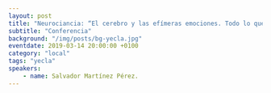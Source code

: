 ```yaml
---
layout: post
title: "Neurociancia: “El cerebro y las efímeras emociones. Todo lo que sube baja”"
subtitle: "Conferencia"
background: "/img/posts/bg-yecla.jpg"
eventdate: 2019-03-14 20:00:00 +0100
category: "local"
tags: "yecla"
speakers:
    - name: Salvador Martínez Pérez.
---
```

